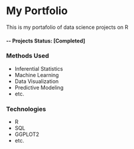 # My Portfolio
This is my portafolio of data science projects on R

#### -- Projects Status: [Completed]

### Methods Used
* Inferential Statistics
* Machine Learning
* Data Visualization
* Predictive Modeling
* etc.

### Technologies
* R
* SQL
* GGPLOT2
* etc.
